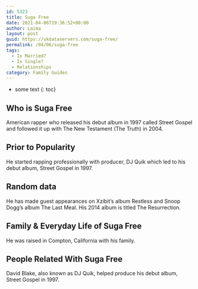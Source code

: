 ```yaml
---
id: 5323
title: Suga Free
date: 2021-04-06T19:36:52+00:00
author: Laima
layout: post
guid: https://ukdataservers.com/suga-free/
permalink: /04/06/suga-free
tags:
  - Is Married?
  - Is Single?
  - Relationships
category: Family Guides
---
```


* some text
{: toc}


## Who is Suga Free
                  
                  
                  
American rapper who released his debut album in 1997 called Street Gospel and followed it up with The New Testament (The Truth) in 2004.
                  
              
            
              
            
                
                
                
## Prior to Popularity
                  
                  
                  
He started rapping professionally with producer, DJ Quik which led to his debut album, Street Gospel in 1997.
                  
              
            
              
            
                
                
                
## Random data
                  
                  
                  
He has made guest appearances on Xzibit&#8217;s album Restless and Snoop Dogg&#8217;s album The Last Meal. His 2014 album is titled The Resurrection.
                  
              
            
              
            
                
                
                
## Family & Everyday Life of Suga Free
                  
                  
                  
He was raised in Compton, California with his family.
                  
              
            
              
            
                
                
                
## People Related With Suga Free
                  
                  
                  
David Blake, also known as DJ Quik, helped produce his debut album, Street Gospel in 1997.
                  
              
            
              
            
                
              
            
              
              
            
            
              
            
          
          
          
